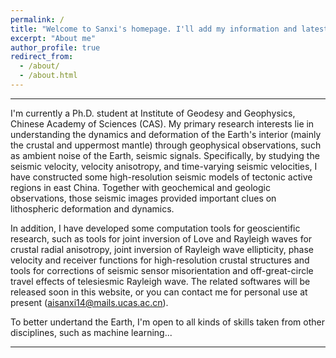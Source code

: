 ```yaml
---
permalink: /
title: "Welcome to Sanxi's homepage. I'll add my information and latest news here."
excerpt: "About me"
author_profile: true
redirect_from: 
  - /about/
  - /about.html
---
```


---
I'm currently a Ph.D. student at Institute of Geodesy and Geophysics, Chinese Academy of Sciences (CAS). My primary research interests lie in understanding the dynamics and deformation of the Earth's interior (mainly the crustal and uppermost mantle) through geophysical observations, such as ambient noise of the Earth, seismic signals. Specifically, by studying the seismic velocity, velocity anisotropy, and time-varying seismic velocities, I have constructed some high-resolution seismic models of tectonic active regions in east China. Together with geochemical and geologic observations, those seismic images provided important clues on lithospheric deformation and dynamics.

In addition, I have developed some computation tools for geoscientific research, such as tools for joint inversion of Love and Rayleigh waves for crustal radial anisotropy, joint inversion of Rayleigh wave ellipticity, phase velocity and receiver functions for high-resolution crustal structures and tools for corrections of seismic sensor misorientation and off-great-circle travel effects of telesiesmic Rayleigh wave. The related softwares will be released soon in this website, or you can contact me for personal use at present (aisanxi14@mails.ucas.ac.cn).

To better undertand the Earth, I'm open to all kinds of skills taken from other disciplines, such as machine learning...
  
---
